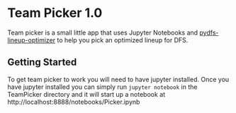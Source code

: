 # Team Picker 1.0
 Team picker is a small little app that uses Jupyter Notebooks and [pydfs-lineup-optimizer](https://github.com/DimaKudosh/pydfs-lineup-optimizer.git) to help you pick an optimized lineup for DFS.

## Getting Started
To get team picker to work you will need to have jupyter installed. Once you have jupyter installed you can simply run 
`jupyter notebook` in the TeamPicker directory and it will start up a notebook at http://localhost:8888/notebooks/Picker.ipynb